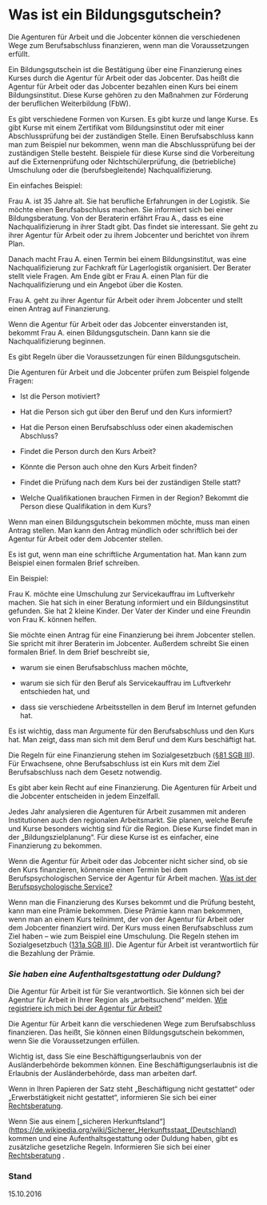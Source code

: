 # Was ist ein Bildungsgutschein?

Die Agenturen für Arbeit und die Jobcenter können die verschiedenen Wege zum Berufsabschluss finanzieren, wenn man die Voraussetzungen erfüllt.

Ein Bildungsgutschein ist die Bestätigung über eine Finanzierung eines Kurses durch die Agentur für Arbeit oder das Jobcenter. Das heißt die Agentur für Arbeit oder das Jobcenter bezahlen einen Kurs bei einem Bildungsinstitut. Diese Kurse gehören zu den Maßnahmen zur Förderung der beruflichen Weiterbildung \(FbW\).

Es gibt verschiedene Formen von Kursen. Es gibt kurze und lange Kurse. Es gibt Kurse mit einem Zertifikat vom Bildungsinstitut oder mit einer Abschlussprüfung bei der zuständigen Stelle. Einen Berufsabschluss kann man zum Beispiel nur bekommen, wenn man die Abschlussprüfung bei der zuständigen Stelle besteht. Beispiele für diese Kurse sind die Vorbereitung auf die Externenprüfung oder Nichtschülerprüfung, die \(betriebliche\) Umschulung oder die \(berufsbegleitende\) Nachqualifizierung.

Ein einfaches Beispiel:

Frau A. ist 35 Jahre alt. Sie hat berufliche Erfahrungen in der Logistik. Sie möchte einen Berufsabschluss machen. Sie informiert sich bei einer Bildungsberatung. Von der Beraterin erfährt Frau A., dass es eine Nachqualifizierung in ihrer Stadt gibt. Das findet sie interessant. Sie geht zu ihrer Agentur für Arbeit oder zu ihrem Jobcenter und berichtet von ihrem Plan.

Danach macht Frau A. einen Termin bei einem Bildungsinstitut, was eine Nachqualifizierung zur Fachkraft für Lagerlogistik organisiert. Der Berater stellt viele Fragen. Am Ende gibt er Frau A. einen Plan für die Nachqualifizierung und ein Angebot über die Kosten.

Frau A. geht zu ihrer Agentur für Arbeit oder ihrem Jobcenter und stellt einen Antrag auf Finanzierung.

Wenn die Agentur für Arbeit oder das Jobcenter einverstanden ist, bekommt Frau A. einen Bildungsgutschein. Dann kann sie die Nachqualifizierung beginnen.

Es gibt Regeln über die Voraussetzungen für einen Bildungsgutschein.

Die Agenturen für Arbeit und die Jobcenter prüfen zum Beispiel folgende Fragen:

* Ist die Person motiviert?

* Hat die Person sich gut über den Beruf und den Kurs informiert?

* Hat die Person einen Berufsabschluss oder einen akademischen Abschluss?

* Findet die Person durch den Kurs Arbeit?

* Könnte die Person auch ohne den Kurs Arbeit finden?

* Findet die Prüfung nach dem Kurs bei der zuständigen Stelle statt?

* Welche Qualifikationen brauchen Firmen in der Region? Bekommt die Person diese Qualifikation in dem Kurs?


Wenn man einen Bildungsgutschein bekommen möchte, muss man einen Antrag stellen. Man kann den Antrag mündlich oder schriftlich bei der Agentur für Arbeit oder dem Jobcenter stellen.

Es ist gut, wenn man eine schriftliche Argumentation hat. Man kann zum Beispiel einen formalen Brief schreiben.

Ein Beispiel:

Frau K. möchte eine Umschulung zur Servicekauffrau im Luftverkehr machen. Sie hat sich in einer Beratung informiert und ein Bildungsinstitut gefunden. Sie hat 2 kleine Kinder. Der Vater der Kinder und eine Freundin von Frau K. können helfen.

Sie möchte einen Antrag für eine Finanzierung bei ihrem Jobcenter stellen. Sie spricht mit ihrer Beraterin im Jobcenter. Außerdem schreibt Sie einen formalen Brief. In dem Brief beschreibt sie,

* warum sie einen Berufsabschluss machen möchte,

* warum sie sich für den Beruf als Servicekauffrau im Luftverkehr entschieden hat, und

* dass sie verschiedene Arbeitsstellen in dem Beruf im Internet gefunden hat.


Es ist wichtig, dass man Argumente für den Berufsabschluss und den Kurs hat. Man zeigt, dass man sich mit dem Beruf und dem Kurs beschäftigt hat.

Die Regeln für eine Finanzierung stehen im Sozialgesetzbuch \([§81 SGB III](http://www.sozialgesetzbuch-sgb.de/sgbiii/81.html)\). Für Erwachsene, ohne Berufsabschluss ist ein Kurs mit dem Ziel Berufsabschluss nach dem Gesetz notwendig.

Es gibt aber kein Recht auf eine Finanzierung. Die Agenturen für Arbeit und die Jobcenter entscheiden in jedem Einzelfall.

Jedes Jahr analysieren die Agenturen für Arbeit zusammen mit anderen Institutionen auch den regionalen Arbeitsmarkt. Sie planen, welche Berufe und Kurse besonders wichtig sind für die Region. Diese Kurse findet man in der „Bildungszielplanung“. Für diese Kurse ist es einfacher, eine Finanzierung zu bekommen.

Wenn die Agentur für Arbeit oder das Jobcenter nicht sicher sind, ob sie den Kurs finanzieren, könnensie einen Termin bei dem Berufspsychologischen Service der Agentur für Arbeit machen. [Was ist der Berufspsychologische Service?](#berufspsychologischer)

Wenn man die Finanzierung des Kurses bekommt und die Prüfung besteht, kann man eine Prämie bekommen. Diese Prämie kann man bekommen, wenn man an einem Kurs teilnimmt, der von der Agentur für Arbeit oder dem Jobcenter finanziert wird. Der Kurs muss einen Berufsabschluss zum Ziel haben – wie zum Beispiel eine Umschulung.  Die Regeln stehen im Sozialgesetzbuch \([131a SGB III](http://www.sozialgesetzbuch-sgb.de/sgbiii/131a.html)\). Die Agentur für Arbeit ist verantwortlich für die Bezahlung der Prämie.

### _Sie haben eine Aufenthaltsgestattung oder Duldung?_

Die Agentur für Arbeit ist für Sie verantwortlich. Sie können sich bei der Agentur für Arbeit in Ihrer Region als „arbeitsuchend“ melden. [Wie registriere ich mich bei der Agentur für Arbeit?](#agenturregistrierung)

Die Agentur für Arbeit kann die verschiedenen Wege zum Berufsabschluss finanzieren. Das heißt, Sie können einen Bildungsgutschein bekommen, wenn Sie die Voraussetzungen erfüllen.

Wichtig ist, dass Sie eine Beschäftigungserlaubnis von der Ausländerbehörde bekommen können. Eine Beschäftigungserlaubnis ist die Erlaubnis der Ausländerbehörde, dass man arbeiten darf.

Wenn in Ihren Papieren der Satz steht „Beschäftigung nicht gestattet“ oder „Erwerbstätigkeit nicht gestattet“, informieren Sie sich bei einer [Rechtsberatung](#beratung).

Wenn Sie aus einem [„sicheren Herkunftsland“](https://de.wikipedia.org/wiki/Sicherer_Herkunftsstaat_(Deutschland) kommen und eine Aufenthaltsgestattung oder Duldung haben, gibt es zusätzliche gesetzliche Regeln. Informieren Sie sich bei einer [Rechtsberatung](#beratung) .

### Stand

15.10.2016

